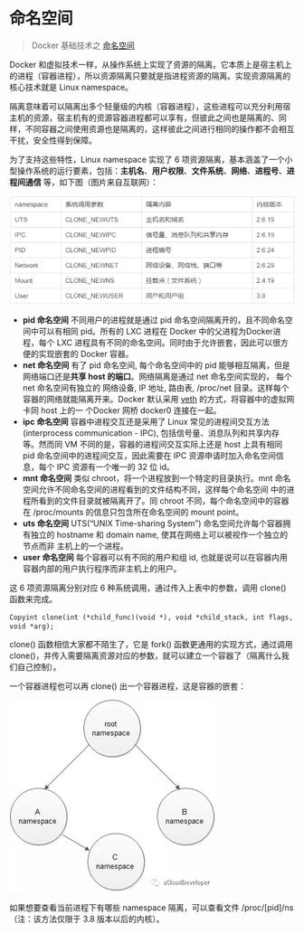 # 命名空间

> Docker 基础技术之 [命名空间](https://www.cnblogs.com/bakari/p/8560437.html)

Docker 和虚拟技术一样，从操作系统上实现了资源的隔离。它本质上是宿主机上的进程（容器进程），所以资源隔离只要就是指进程资源的隔离。实现资源隔离的核心技术就是 Linux namespace。

隔离意味着可以隔离出多个轻量级的内核（容器进程），这些进程可以充分利用宿主机的资源，宿主机有的资源容器进程都可以享有，但彼此之间也是隔离的、同样，不同容器之间使用资源也是隔离的，这样彼此之间进行相同的操作都不会相互干扰，安全性得到保障。

为了支持这些特性，Linux namespace 实现了 6 项资源隔离，基本涵盖了一个小型操作系统的运行要素，包括：**主机名**、**用户权限**、**文件系统**、**网络**、**进程号**、**进程间通信** 等，如下图（图片来自互联网）：

![](../.gitbook/assets/image%20%2810%29.png)



* **pid 命名空间**         不同用户的进程就是通过 pid 命名空间隔离开的，且不同命名空间中可以有相同 pid。所有的 LXC 进程在 Docker 中的父进程为Docker进程，每个 LXC 进程具有不同的命名空间。同时由于允许嵌套，因此可以很方便的实现嵌套的 Docker 容器。
* **net 命名空间**         有了 pid 命名空间, 每个命名空间中的 pid 能够相互隔离，但是网络端口还是**共享 host 的端口**。网络隔离是通过 net 命名空间实现的， 每个 net 命名空间有独立的 网络设备, IP 地址, 路由表, /proc/net 目录。这样每个容器的网络就能隔离开来。Docker 默认采用 [veth](https://www.ibm.com/developerworks/cn/linux/1310_xiawc_networkdevice/) 的方式，将容器中的虚拟网卡同 host 上的一 个Docker 网桥 docker0 连接在一起。
* **ipc 命名空间**         容器中进程交互还是采用了 Linux 常见的进程间交互方法\(interprocess communication - IPC\), 包括信号量、消息队列和共享内存等。然而同 VM 不同的是，容器的进程间交互实际上还是 host 上具有相同 pid 命名空间中的进程间交互，因此需要在 IPC 资源申请时加入命名空间信息，每个 IPC 资源有一个唯一的 32 位 id。
* **mnt 命名空间**         类似 chroot，将一个进程放到一个特定的目录执行。mnt 命名空间允许不同命名空间的进程看到的文件结构不同，这样每个命名空间 中的进程所看到的文件目录就被隔离开了。同 chroot 不同，每个命名空间中的容器在 /proc/mounts 的信息只包含所在命名空间的 mount point。
* **uts 命名空间**         UTS\(“UNIX Time-sharing System”\) 命名空间允许每个容器拥有独立的 hostname 和 domain name, 使其在网络上可以被视作一个独立的节点而非 主机上的一个进程。
* **user 命名空间**         每个容器可以有不同的用户和组 id, 也就是说可以在容器内用容器内部的用户执行程序而非主机上的用户。



这 6 项资源隔离分别对应 6 种系统调用，通过传入上表中的参数，调用 clone\(\) 函数来完成。

```text
Copyint clone(int (*child_func)(void *), void *child_stack, int flags, void *arg);
```

clone\(\) 函数相信大家都不陌生了，它是 fork\(\) 函数更通用的实现方式，通过调用 clone\(\)，并传入需要隔离资源对应的参数，就可以建立一个容器了（隔离什么我们自己控制）。

一个容器进程也可以再 clone\(\) 出一个容器进程，这是容器的嵌套：

![](../.gitbook/assets/image%20%2811%29.png)

如果想要查看当前进程下有哪些 namespace 隔离，可以查看文件 /proc/\[pid\]/ns （注：该方法仅限于 3.8 版本以后的内核）。

